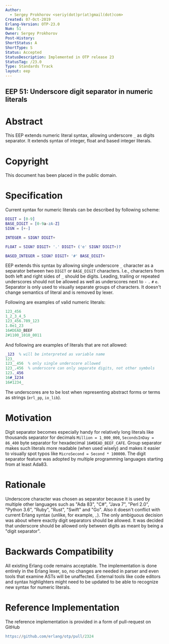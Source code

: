 ```yaml
---
Author:
  - Sergey Prokhorov <seriy(dot)pr(at)gmail(dot)com>
Created: 07-Oct-2019
Erlang-Version: OTP-23.0
Num: 51
Owner: Sergey Prokhorov
Post-History: 
ShortStatus: A
ShortType: S
Status: Accepted
StatusDescription: Implemented in OTP release 23
StatusTag: /23.0
Type: Standards Track
layout: eep
---
```

EEP 51: Underscore digit separator in numeric literals
----

Abstract
========

This EEP extends numeric literal syntax, allowing underscore `_` as digits
separator. It extends syntax of integer, float and based integer literals.

Copyright
=========

This document has been placed in the public domain.

Specification
=============

Current syntax for numeric literals can be described by following scheme:

```erlang
DIGIT = [0-9]
BASE_DIGIT = [0-9a-zA-Z]
SIGN = [+-]

INTEGER = SIGN? DIGIT+

FLOAT = SIGN? DIGIT+ '.' DIGIT+ ('e' SIGN? DIGIT+)?

BASED_INTEGER = SIGN? DIGIT+ '#' BASE_DIGIT+
```

EEP extends this syntax by allowing single underscore `_` character as a
separator between two `DIGIT` or `BASE_DIGIT` characters. I.e., characters from
both left and right sides of `_` should be digits. Leading, trailing or repeated
underscores should not be allowed as well as underscores next to `-` `.` `#` `e`.
Separator is only used to visually separate groups of characters. It doesn't
change semantics of literal and is removed by lexer.

Following are examples of valid numeric literals:

```erlang
123_456
1_2_3_4_5
123_456.789_123
1.0e1_23
16#DEAD_BEEF
2#1100_1010_0011
```

And following are examples of literals that are not allowed:

```erlang
_123  % will be interpreted as variable name
123_
123__456  % only single underscore allowed
123_.456  % underscore can only separate digits, not other symbols
123._456
16#_1234
16#1234_
```

The underscores are to be lost when representing abstract forms or terms as
strings (`erl_pp`, `io_lib`).

Motivation
==========

Digit separator becomes especially handy for relatively long literals like
thousands separator for decimals `Million = 1_000_000`, `SecondsInDay = 86_400`
byte separator for hexadecimal `16#DEAD_BEEF_CAFE`. Group separator makes
such literals more readable (when used wisely) and makes it easier to visually
spot typos like `MicroSecond = Second * 100000`.
The digit separator feature was adopted by multiple programming languages
starting from at least Ada83.

Rationale
=========

Underscore character was chosen as separator because it is used by multiple
other languages such as "Ada 83", "C#", "Java 7", "Perl 2.0", "Python 3.6",
"Ruby", "Rust", "Swift" and "Go". Also it doesn't conflict with current Erlang
syntax (unlike, for example, `,`).
The only ambiguous decision was about where exactly digit separators should be
allowed. It was decided that underscore should be allowed only between digits
as meant by being a "digit separator".

Backwards Compatibility
=======================

All existing Erlang code remains acceptable. The implementation is done
entirely in the Erlang lexer, so, no changes are needed in parser and
even tools that examine ASTs will be unaffected.
External tools like code editors and syntax highlighters might need to be
updated to be able to recognize new syntax for numeric literals.

Reference Implementation
========================

The reference implementation is provided in a form of pull-request on GitHub

```erlang
https://github.com/erlang/otp/pull/2324
```

[EmacsVar]: <> "Local Variables:"
[EmacsVar]: <> "mode: indented-text"
[EmacsVar]: <> "indent-tabs-mode: nil"
[EmacsVar]: <> "sentence-end-double-space: t"
[EmacsVar]: <> "fill-column: 70"
[EmacsVar]: <> "coding: utf-8"
[EmacsVar]: <> "End:"
[VimVar]: <> "vim: set fileencoding=utf-8 expandtab shiftwidth=4 softtabstop=4:"